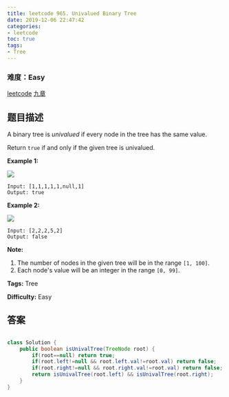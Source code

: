 ```yaml
---
title: leetcode 965. Univalued Binary Tree
date: 2019-12-06 22:47:42
categories:
- leetcode
toc: true
tags:
- Tree
---
```

### 难度：Easy

<a href="https://leetcode.com/problems/univalued-binary-tree/">leetcode</a>
<a href="https://www.jiuzhang.com/solution/univalued-binary-tree/">九章</a>
## 题目描述
A binary tree is _univalued_ if every node in the tree has the same value.

Return `true` if and only if the given tree is univalued.



**Example 1:**

![](https://assets.leetcode.com/uploads/2018/12/28/unival_bst_1.png)
        
    Input: [1,1,1,1,1,null,1]
    Output: true
    

**Example 2:**

![](https://assets.leetcode.com/uploads/2018/12/28/unival_bst_2.png)
        
    Input: [2,2,2,5,2]
    Output: false
    



**Note:**

  1. The number of nodes in the given tree will be in the range `[1, 100]`.
  2. Each node's value will be an integer in the range `[0, 99]`.


**Tags:** Tree

**Difficulty:** Easy
## 答案
<!--more-->
```java

class Solution {
    public boolean isUnivalTree(TreeNode root) {
        if(root==null) return true;
        if(root.left!=null && root.left.val!=root.val) return false;
        if(root.right!=null && root.right.val!=root.val) return false;
        return isUnivalTree(root.left) && isUnivalTree(root.right);
    }
}
```
